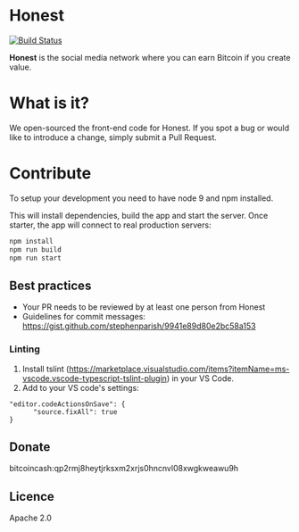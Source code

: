 # Honest
[![Build Status](https://travis-ci.org/honest-cash/honestcash.svg?branch=master)](https://travis-ci.org/honest-cash/honestcash)

**Honest** is the social media network where you can earn Bitcoin if you create value.

# What is it?
We open-sourced the front-end code for Honest. If you spot a bug or would like to introduce a change, simply submit a Pull Request.

# Contribute
To setup your development you need to have node 9 and npm installed.

This will install dependencies, build the app and start the server. Once starter, the app will connect to real production servers:
```bash
npm install
npm run build
npm run start
```

## Best practices
- Your PR needs to be reviewed by at least one person from Honest 
- Guidelines for commit messages: https://gist.github.com/stephenparish/9941e89d80e2bc58a153

### Linting
1. Install tslint (https://marketplace.visualstudio.com/items?itemName=ms-vscode.vscode-typescript-tslint-plugin) in your VS Code.
2. Add to your VS code's settings:
```
"editor.codeActionsOnSave": {
      "source.fixAll": true
}
```

## Donate
bitcoincash:qp2rmj8heytjrksxm2xrjs0hncnvl08xwgkweawu9h 

## Licence
Apache 2.0